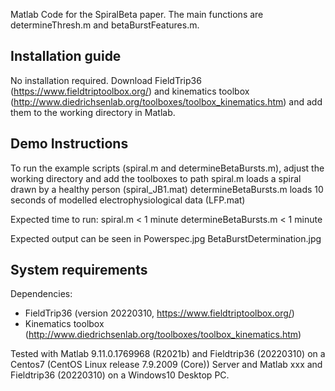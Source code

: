 Matlab Code for the SpiralBeta paper. 
The main functions are determineThresh.m and betaBurstFeatures.m. 


## Installation guide
No installation required.
Download FieldTrip36 (https://www.fieldtriptoolbox.org/) and kinematics toolbox (http://www.diedrichsenlab.org/toolboxes/toolbox_kinematics.htm) and add them to the working directory in Matlab.


## Demo Instructions
To run the example scripts (spiral.m and determineBetaBursts.m), adjust the working directory and add the toolboxes to path
spiral.m loads a spiral drawn by a healthy person (spiral_JB1.mat)
determineBetaBursts.m loads 10 seconds of modelled electrophysiological data (LFP.mat)

Expected time to run:
spiral.m < 1 minute
determineBetaBursts.m < 1 minute

Expected output can be seen in
Powerspec.jpg
BetaBurstDetermination.jpg


## System requirements
Dependencies:
- FieldTrip36 (version 20220310, https://www.fieldtriptoolbox.org/) 
- Kinematics toolbox (http://www.diedrichsenlab.org/toolboxes/toolbox_kinematics.htm)


Tested with Matlab 9.11.0.1769968 (R2021b) and Fieldtrip36 (20220310) on a Centos7 (CentOS Linux release 7.9.2009 (Core)) Server and
Matlab xxx and Fieldtrip36 (20220310) on a Windows10 Desktop PC.
